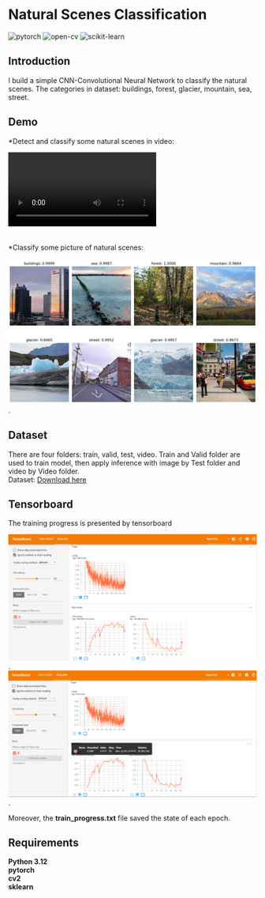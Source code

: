 # Natural Scenes Classification
![pytorch](https://img.shields.io/badge/pytorch-%23013243.svg?style=for-the-badge&logo=pytorch&logoColor=white)
![open-cv](https://img.shields.io/badge/open--cv-%23150458.svg?style=for-the-badge&logo=open-cv&logoColor=white)
![scikit-learn](https://img.shields.io/badge/scikit--learn-%23F7931E.svg?style=for-the-badge&logo=scikit-learn&logoColor=white)

## Introduction
I build a simple CNN-Convolutional Neural Network to classify the natural scenes. The categories in dataset: buildings, forest, glacier, mountain, sea, street.

## Demo
*Detect and classify some natural scenes in video: 

![...](https://github.com/tranvietcuong03/Natural_Scene_Classification/blob/master/Visualization/result.mp4)

<br>
*Classify some picture of natural scenes:

![...](https://github.com/tranvietcuong03/Natural_Scene_Classification/blob/master/Visualization/tests.png). <br>

## Dataset
There are four folders: train, valid, test, video. Train and Valid folder are used to train model, then apply inference with image by Test folder and video by Video folder. <br>
Dataset: [Download here](https://github.com/tranvietcuong03/Natural_Scene_Classification/tree/master/natural_scenes) <br>

## Tensorboard
The training progress is presented by tensorboard

![...](https://github.com/tranvietcuong03/Natural_Scene_Classification/blob/master/Visualization/tensorboard.png).
![...](https://github.com/tranvietcuong03/Natural_Scene_Classification/blob/master/Visualization/best_acc.png).

Moreover, the **train_progress.txt** file saved the state of each epoch.

## Requirements
**Python 3.12**<br>
**pytorch**<br>
**cv2**<br>
**sklearn**<br>
